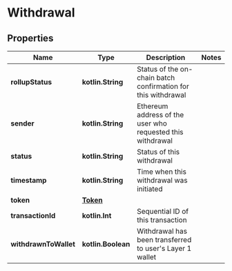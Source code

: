 
# Withdrawal

## Properties
Name | Type | Description | Notes
------------ | ------------- | ------------- | -------------
**rollupStatus** | **kotlin.String** | Status of the on-chain batch confirmation for this withdrawal | 
**sender** | **kotlin.String** | Ethereum address of the user who requested this withdrawal | 
**status** | **kotlin.String** | Status of this withdrawal | 
**timestamp** | **kotlin.String** | Time when this withdrawal was initiated | 
**token** | [**Token**](Token.md) |  | 
**transactionId** | **kotlin.Int** | Sequential ID of this transaction | 
**withdrawnToWallet** | **kotlin.Boolean** | Withdrawal has been transferred to user&#39;s Layer 1 wallet | 



